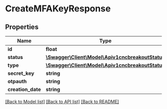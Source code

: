 # CreateMFAKeyResponse

## Properties
Name | Type | Description | Notes
------------ | ------------- | ------------- | -------------
**id** | **float** |  | [optional] 
**status** | [**\Swagger\Client\Model\Apiv1cncbreakoutStatus**](Apiv1cncbreakoutStatus.md) |  | [optional] 
**type** | [**\Swagger\Client\Model\Apiv1cncbreakoutStatus**](Apiv1cncbreakoutStatus.md) |  | [optional] 
**secret_key** | **string** |  | [optional] 
**otpauth** | **string** |  | [optional] 
**creation_date** | **string** |  | [optional] 

[[Back to Model list]](../../README.md#documentation-for-models) [[Back to API list]](../../README.md#documentation-for-api-endpoints) [[Back to README]](../../README.md)

